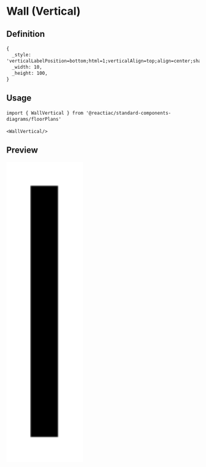 # Wall (Vertical)

## Definition

```
{
  _style: 'verticalLabelPosition=bottom;html=1;verticalAlign=top;align=center;shape=mxgraph.floorplan.wall;fillColor=strokeColor;direction=south;',
  _width: 10,
  _height: 100,
}
```

## Usage

```
import { WallVertical } from '@reactiac/standard-components-diagrams/floorPlans'

<WallVertical/>
```

## Preview

<img src="./wall-vertical.png" width="200"/>
